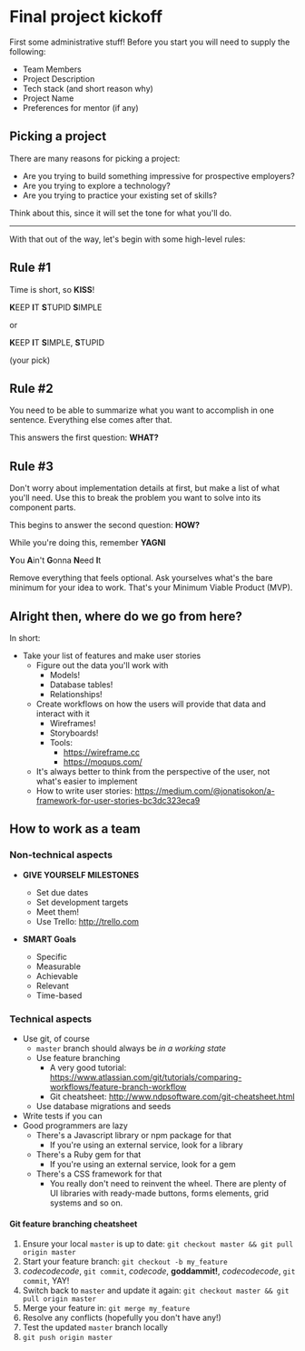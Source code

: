 # Final project kickoff

First some administrative stuff! Before you start you will need to supply the following:

* Team Members
* Project Description
* Tech stack (and short reason why)
* Project Name
* Preferences for mentor (if any)

## Picking a project

There are many reasons for picking a project:

* Are you trying to build something impressive for prospective employers?
* Are you trying to explore a technology?
* Are you trying to practice your existing set of skills?

Think about this, since it will set the tone for what you'll do.

---

With that out of the way, let's begin with some high-level rules:

## Rule #1

Time is short, so **KISS**!

**K**EEP **I**T **S**TUPID **S**IMPLE

or

**K**EEP **I**T **S**IMPLE, **S**TUPID

(your pick)

## Rule #2

You need to be able to summarize what you want to accomplish in one sentence. Everything else comes after that.

This answers the first question: **WHAT?**

## Rule #3

Don't worry about implementation details at first, but make a list of what you'll need. Use this to break the problem you want to solve into its component parts.

This begins to answer the second question: **HOW?**

While you're doing this, remember **YAGNI**

**Y**ou **A**in't **G**onna **N**eed **I**t

Remove everything that feels optional. Ask yourselves what's the bare minimum for your idea to work. That's your Minimum Viable Product (MVP).

## Alright then, where do we go from here?

In short:

* Take your list of features and make user stories
  + Figure out the data you'll work with
    - Models!
    - Database tables!
    - Relationships!
  + Create workflows on how the users will provide that data and interact with it
    - Wireframes!
    - Storyboards!
    - Tools:
      + https://wireframe.cc
      + https://moqups.com/
  + It's always better to think from the perspective of the user, not what's easier to implement
  + How to write user stories: https://medium.com/@jonatisokon/a-framework-for-user-stories-bc3dc323eca9

## How to work as a team

### Non-technical aspects

* **GIVE YOURSELF MILESTONES**
  - Set due dates
  - Set development targets
  - Meet them!
  - Use Trello: http://trello.com

* **SMART Goals**
  - Specific
  - Measurable
  - Achievable
  - Relevant
  - Time-based

### Technical aspects

* Use git, of course
  - `master` branch should always be _in a working state_
  - Use feature branching
    + A very good tutorial: https://www.atlassian.com/git/tutorials/comparing-workflows/feature-branch-workflow
    + Git cheatsheet: http://www.ndpsoftware.com/git-cheatsheet.html
  - Use database migrations and seeds
* Write tests if you can
* Good programmers are lazy
  - There's a Javascript library or npm package for that
    + If you're using an external service, look for a library
  - There's a Ruby gem for that
    + If you're using an external service, look for a gem
  - There's a CSS framework for that
    + You really don't need to reinvent the wheel. There are plenty of UI libraries with ready-made buttons, forms elements, grid systems and so on.

#### Git feature branching cheatsheet

1. Ensure your local `master` is up to date: `git checkout master && git pull origin master`
2. Start your feature branch: `git checkout -b my_feature`
3. _codecodecode_, `git commit`, _codecode_, **goddammit!**, _codecodecode_, `git commit`, YAY!
4. Switch back to `master` and update it again: `git checkout master && git pull origin master`
5. Merge your feature in: `git merge my_feature`
6. Resolve any conflicts (hopefully you don't have any!)
7. Test the updated `master` branch locally
8. `git push origin master`

